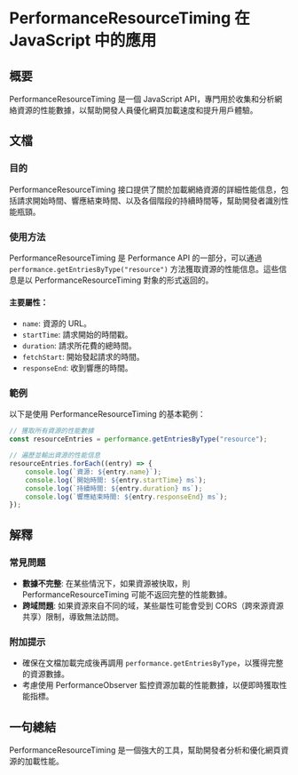 <!--
Meta Description: # PerformanceResourceTiming 在 JavaScript 中的應用 ## 概要 PerformanceResourceTiming 是一個 JavaScript API，專門用於收集和分析網絡資源的性能數據，以幫助開發人員優化網頁加載速度和提升用戶體驗。 ## 文檔 ### ...
Meta Keywords: performanceresourcetiming, entry, performance, console, log
-->

# PerformanceResourceTiming 在 JavaScript 中的應用

## 概要
PerformanceResourceTiming 是一個 JavaScript API，專門用於收集和分析網絡資源的性能數據，以幫助開發人員優化網頁加載速度和提升用戶體驗。

## 文檔
### 目的
PerformanceResourceTiming 接口提供了關於加載網絡資源的詳細性能信息，包括請求開始時間、響應結束時間、以及各個階段的持續時間等，幫助開發者識別性能瓶頸。

### 使用方法
PerformanceResourceTiming 是 Performance API 的一部分，可以通過 `performance.getEntriesByType("resource")` 方法獲取資源的性能信息。這些信息是以 PerformanceResourceTiming 對象的形式返回的。

#### 主要屬性：
- `name`: 資源的 URL。
- `startTime`: 請求開始的時間戳。
- `duration`: 請求所花費的總時間。
- `fetchStart`: 開始發起請求的時間。
- `responseEnd`: 收到響應的時間。

### 範例
以下是使用 PerformanceResourceTiming 的基本範例：

```javascript
// 獲取所有資源的性能數據
const resourceEntries = performance.getEntriesByType("resource");

// 遍歷並輸出資源的性能信息
resourceEntries.forEach((entry) => {
    console.log(`資源: ${entry.name}`);
    console.log(`開始時間: ${entry.startTime} ms`);
    console.log(`持續時間: ${entry.duration} ms`);
    console.log(`響應結束時間: ${entry.responseEnd} ms`);
});
```

## 解釋
### 常見問題
- **數據不完整**: 在某些情況下，如果資源被快取，則 PerformanceResourceTiming 可能不返回完整的性能數據。
- **跨域問題**: 如果資源來自不同的域，某些屬性可能會受到 CORS（跨來源資源共享）限制，導致無法訪問。

### 附加提示
- 確保在文檔加載完成後再調用 `performance.getEntriesByType`，以獲得完整的資源數據。
- 考慮使用 PerformanceObserver 監控資源加載的性能數據，以便即時獲取性能指標。

## 一句總結
PerformanceResourceTiming 是一個強大的工具，幫助開發者分析和優化網頁資源的加載性能。